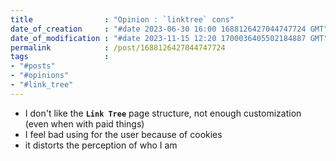 ```yaml
---
title                : "Opinion : `linktree` cons"
date_of_creation     : "#date 2023-06-30 16:00 1688126427044747724 GMT"
date_of_modification : "#date 2023-11-15 12:20 1700036405502184887 GMT"
permalink            : /post/1688126427044747724
tags                 :
- "#posts"             
- "#opinions"
- "#link_tree"
---
```


- I don't like the __`Link Tree`__ page structure, not enough customization (even when with paid things)
- I feel bad using for the user because of cookies
- it distorts the perception of who I am